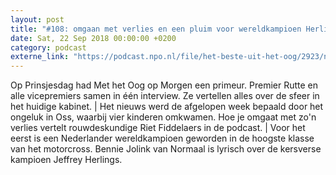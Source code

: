 ```yaml
---
layout: post
title: "#108: omgaan met verlies en een pluim voor wereldkampioen Herlings"
date: Sat, 22 Sep 2018 00:00:00 +0200
category: podcast
externe_link: "https://podcast.npo.nl/file/het-beste-uit-het-oog/2923/nporadio1_het-beste-uit-het-oog_20180922_108-omgaan-met-verlies-en-een-pluim-voor-wereldkampioen-herlings.mp3"
---
```


Op Prinsjesdag had Met het Oog op Morgen een primeur. Premier Rutte en alle vicepremiers samen in één interview. Ze vertellen alles over de sfeer in het huidige kabinet. | Het nieuws werd de afgelopen week bepaald door het ongeluk in Oss, waarbij vier kinderen omkwamen. Hoe je omgaat met zo'n verlies vertelt rouwdeskundige Riet Fiddelaers in de podcast. | Voor het eerst is een Nederlander wereldkampioen geworden in de hoogste klasse van het motorcross. Bennie Jolink van Normaal is lyrisch over de kersverse kampioen Jeffrey Herlings.
